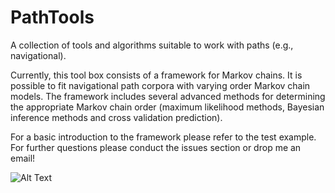 PathTools
=========

A collection of tools and algorithms suitable to work with paths (e.g., navigational).

Currently, this tool box consists of a framework for Markov chains. It is possible to fit navigational path corpora with varying order Markov chain models.
The framework includes several advanced methods for determining the appropriate Markov chain order (maximum likelihood methods, Bayesian inference methods and cross validation prediction).

For a basic introduction to the framework please refer to the test example. For further questions please conduct the issues section or drop me an email!

![Alt Text](https://zenodo.org/badge/doi/10.5281/zenodo.10142.png)
